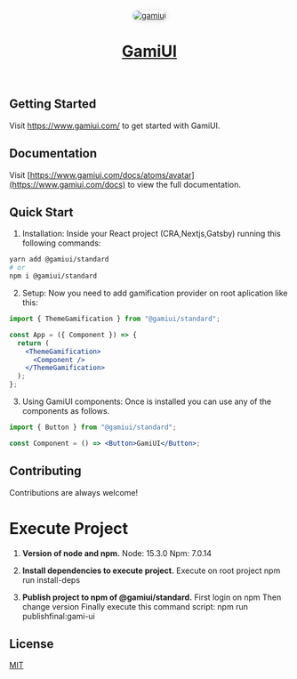 <p align="center">
  <a href="https://www.gamiui.com">
    <img style="border-radius:1em;box-shadow: 1px 1px 8px 0px rgba(0,0,0,0.15)" src="https://i.imgur.com/8EkWyHT.png" alt="gamiui" />
    <h1 align="center">GamiUI</h1>
  </a>
</p>
</br>

## Getting Started

Visit <a aria-label="gamiui" href="https://www.gamiui.com/">https://www.gamiui.com/</a> to get started with GamiUI.

## Documentation

Visit [https://www.gamiui.com/docs/atoms/avatar](https://www.gamiui.com/docs) to view the full documentation.

## Quick Start

1. Installation: Inside your React project (CRA,Nextjs,Gatsby) running this following commands:

```bash
yarn add @gamiui/standard
# or
npm i @gamiui/standard
```

2. Setup: Now you need to add gamification provider on root aplication like this:

```jsx
import { ThemeGamification } from "@gamiui/standard";

const App = ({ Component }) => {
  return (
    <ThemeGamification>
      <Component />
    </ThemeGamification>
  );
};
```

3. Using GamiUI components: Once is installed you can use any of the components as follows.

```jsx
import { Button } from "@gamiui/standard";

const Component = () => <Button>GamiUI</Button>;
```

## Contributing
Contributions are always welcome!

# Execute Project

1.  **Version of node and npm.**
    Node: 15.3.0
    Npm: 7.0.14

2.  **Install dependencies to execute project.**
    Execute on root project
    npm run install-deps

3.  **Publish project to npm of @gamiui/standard.**
    First login on npm
    Then change version
    Finally execute this command script:
    npm run publishfinal:gami-ui

## License

[MIT](https://choosealicense.com/licenses/mit/)
